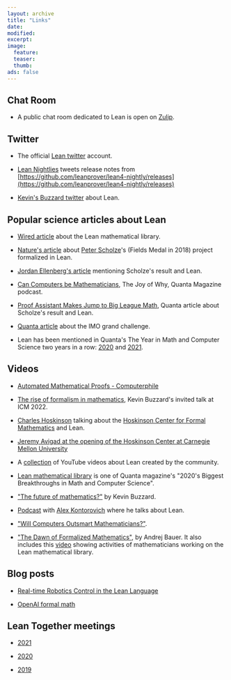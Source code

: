 ```yaml
---
layout: archive
title: "Links"
date:
modified:
excerpt:
image:
  feature:
  teaser:
  thumb:
ads: false
---
```


## Chat Room

- A public chat room dedicated to Lean is open on [Zulip](https://leanprover.zulipchat.com/).

## Twitter

- The official [Lean twitter](https://twitter.com/leanprover) account.

- [Lean Nightlies](https://twitter.com/lean4_nightly) tweets release notes from [https://github.com/leanprover/lean4-nightly/releases](https://github.com/leanprover/lean4-nightly/releases)

- [Kevin's Buzzard twitter](https://twitter.com/XenaProject) about Lean.

## Popular science articles about Lean

- [Wired article](https://www.wired.com/story/the-effort-to-build-the-mathematical-library-of-the-future/) about the Lean mathematical library.

- [Nature's article](https://media.nature.com/original/magazine-assets/d41586-021-01627-2/d41586-021-01627-2.pdf) about [Peter Scholze](https://en.wikipedia.org/wiki/Peter_Scholze)'s (Fields Medal in 2018) project formalized in Lean.

- [Jordan Ellenberg's article](https://bigthink.com/technology-innovation/artificial-intelligence-replace-mathematicians) mentioning Scholze's result and Lean.

- [Can Computers be Mathematicians](https://www.quantamagazine.org/can-computers-be-mathematicians-20220629/), The Joy of Why, Quanta Magazine podcast.

- [Proof Assistant Makes Jump to Big League Math](https://www.quantamagazine.org/lean-computer-program-confirms-peter-scholze-proof-20210728/), Quanta article about Scholze's result and Lean.

- [Quanta article](https://www.quantamagazine.org/at-the-international-mathematical-olympiad-artificial-intelligence-prepares-to-go-for-the-gold-20200921/) about the IMO grand challenge.

- Lean has been mentioned in Quanta's The Year in Math and Computer Science two years in a row: [2020](https://www.quantamagazine.org/the-year-in-math-and-computer-science-20201223/) and [2021](https://www.quantamagazine.org/the-year-in-math-and-computer-science-20211223/).

## Videos

- [Automated Mathematical Proofs - Computerphile](https://www.youtube.com/watch?v=prYaTrZUces)

- [The rise of formalism in mathematics](https://www.youtube.com/watch?v=SEID4XYFN7o), Kevin Buzzard's invited talk at ICM 2022.

- [Charles Hoskinson](https://en.wikipedia.org/wiki/Charles_Hoskinson) talking about the [Hoskinson Center for Formal Mathematics](https://youtu.be/3snIzhjqsk0?t=501) and Lean.

- [Jeremy Avigad at the opening of the Hoskinson Center at Carnegie Mellon University](https://www.youtube.com/watch?v=tbz6cdnFyPc)

- A [collection](https://www.youtube.com/channel/UCWe5B7Ikr0AI9727doEUxPg/videos) of YouTube videos about Lean created by the community.

- [Lean mathematical library](https://youtu.be/HL7DEkXV_60?t=295) is one of Quanta magazine's "2020's Biggest Breakthroughs in Math and Computer Science".

- ["The future of mathematics?"](https://www.youtube.com/watch?v=Dp-mQ3HxgDE&t) by Kevin Buzzard.

- [Podcast](https://www.youtube.com/watch?v=C-i4q-Xlnis&t=3213s) with [Alex Kontorovich](https://sites.math.rutgers.edu/~alexk/) where he talks about Lean.

- ["Will Computers Outsmart Mathematicians?"](https://www.youtube.com/watch?v=q7YqQ96Go8k&t).

- ["The Dawn of Formalized Mathematics"](https://vimeo.com/567049015), by Andrej Bauer. It also includes this [video](https://vimeo.com/566990363) showing activities of mathematicians working on the Lean mathematical library.

## Blog posts

- [Real-time Robotics Control in the Lean Language](https://galois.com/blog/2021/03/real-time-robotics-control-in-the-lean-language/)

- [OpenAI formal math](https://openai.com/blog/formal-math/)

## Lean Together meetings

- [2021](https://leanprover-community.github.io/lt2021/)

- [2020](https://www.andrew.cmu.edu/user/avigad/meetings/fomm2020/)

- [2019](https://lean-forward.github.io/lean-together/2019/)
